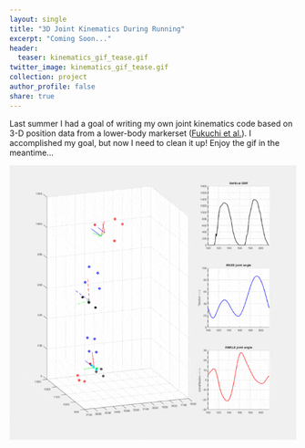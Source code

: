 ```yaml
---
layout: single
title: "3D Joint Kinematics During Running"
excerpt: "Coming Soon..."
header:
  teaser: kinematics_gif_tease.gif
twitter_image: kinematics_gif_tease.gif
collection: project
author_profile: false
share: true
---
```



Last summer I had a goal of writing my own joint kinematics code based on 3-D position data from a lower-body markerset ([Fukuchi et al.](https://peerj.com/articles/4640/)). I accomplished my goal, but now I need to clean it up! Enjoy the gif in the meantime...  


![kinematics_gif](/images/kinematics_gif.gif)
